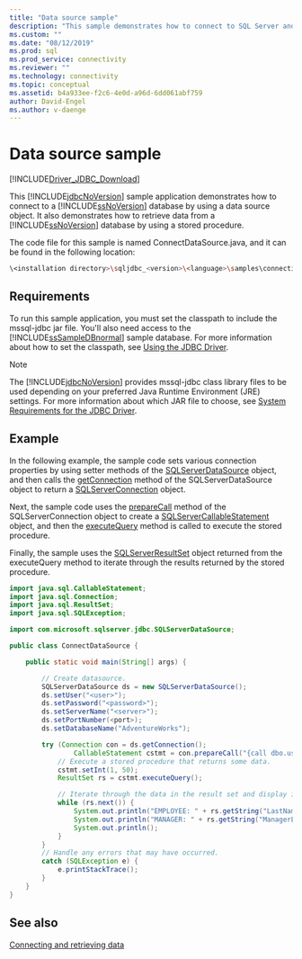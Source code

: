 ```yaml
---
title: "Data source sample"
description: "This sample demonstrates how to connect to SQL Server and retrieve data by using a stored procedure."
ms.custom: ""
ms.date: "08/12/2019"
ms.prod: sql
ms.prod_service: connectivity
ms.reviewer: ""
ms.technology: connectivity
ms.topic: conceptual
ms.assetid: b4a933ee-f2c6-4e0d-a96d-6dd061abf759
author: David-Engel
ms.author: v-daenge
---
```


# Data source sample

[!INCLUDE[Driver_JDBC_Download](../../includes/driver_jdbc_download.md)]

This [!INCLUDE[jdbcNoVersion](../../includes/jdbcnoversion_md.md)] sample application demonstrates how to connect to a [!INCLUDE[ssNoVersion](../../includes/ssnoversion-md.md)] database by using a data source object. It also demonstrates how to retrieve data from a [!INCLUDE[ssNoVersion](../../includes/ssnoversion-md.md)] database by using a stored procedure.

The code file for this sample is named ConnectDataSource.java, and it can be found in the following location:

```bash
\<installation directory>\sqljdbc_<version>\<language>\samples\connections
```

## Requirements

To run this sample application, you must set the classpath to include the mssql-jdbc jar file. You'll also need access to the [!INCLUDE[ssSampleDBnormal](../../includes/sssampledbnormal_md.md)] sample database. For more information about how to set the classpath, see [Using the JDBC Driver](using-the-jdbc-driver.md).

> [!NOTE]  
> The [!INCLUDE[jdbcNoVersion](../../includes/jdbcnoversion_md.md)] provides mssql-jdbc class library files to be used depending on your preferred Java Runtime Environment (JRE) settings. For more information about which JAR file to choose, see [System Requirements for the JDBC Driver](system-requirements-for-the-jdbc-driver.md).

## Example

In the following example, the sample code sets various connection properties by using setter methods of the [SQLServerDataSource](reference/sqlserverdatasource-class.md) object, and then calls the [getConnection](reference/getconnection-method-sqlserverdatasource.md) method of the SQLServerDataSource object to return a [SQLServerConnection](reference/sqlserverconnection-class.md) object.

Next, the sample code uses the [prepareCall](reference/preparecall-method-sqlserverconnection.md) method of the SQLServerConnection object to create a [SQLServerCallableStatement](reference/sqlservercallablestatement-class.md) object, and then the [executeQuery](reference/executequery-method-sqlserverpreparedstatement.md) method is called to execute the stored procedure.

Finally, the sample uses the [SQLServerResultSet](reference/sqlserverresultset-class.md) object returned from the executeQuery method to iterate through the results returned by the stored procedure.

```java
import java.sql.CallableStatement;
import java.sql.Connection;
import java.sql.ResultSet;
import java.sql.SQLException;

import com.microsoft.sqlserver.jdbc.SQLServerDataSource;

public class ConnectDataSource {

    public static void main(String[] args) {

        // Create datasource.
        SQLServerDataSource ds = new SQLServerDataSource();
        ds.setUser("<user>");
        ds.setPassword("<password>");
        ds.setServerName("<server>");
        ds.setPortNumber(<port>);
        ds.setDatabaseName("AdventureWorks");

        try (Connection con = ds.getConnection();
                CallableStatement cstmt = con.prepareCall("{call dbo.uspGetEmployeeManagers(?)}");) {
            // Execute a stored procedure that returns some data.
            cstmt.setInt(1, 50);
            ResultSet rs = cstmt.executeQuery();

            // Iterate through the data in the result set and display it.
            while (rs.next()) {
                System.out.println("EMPLOYEE: " + rs.getString("LastName") + ", " + rs.getString("FirstName"));
                System.out.println("MANAGER: " + rs.getString("ManagerLastName") + ", " + rs.getString("ManagerFirstName"));
                System.out.println();
            }
        }
        // Handle any errors that may have occurred.
        catch (SQLException e) {
            e.printStackTrace();
        }
    }
}
```

## See also

[Connecting and retrieving data](connecting-and-retrieving-data.md)

